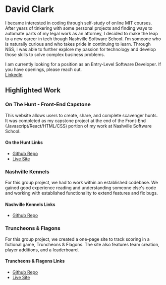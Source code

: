 # David Clark

I became interested in coding through self-study of online MIT courses. After years of tinkering with some personal projects and finding ways to automate parts of my legal work as an attorney, I decided to make the leap to a new career in tech though Nashville Software School. I’m someone who is naturally curious and who takes pride in continuing to learn. Through NSS, I was able to further explore my passion for technology and develop those skills to solve complex business problems.

I am currently looking for a position as an Entry-Level Software Developer. If you have openings, please reach out.  
[LinkedIn](https://www.linkedin.com/in/davidclark1043/)

## Highlighted Work

### On The Hunt - Front-End Capstone
This website allows users to create, share, and complete scavenger hunts. It was completed as my capstone project at the end of the Front-End (Javascript/React/HTML/CSS) portion of my work at Nashville Software School.  
#### On the Hunt Links  
- [Github Repo](https://github.com/david-clark-1043/on-the-hunt#readme)  
- [Live Site](https://on-the-hunt-yev5h.ondigitalocean.app)  

### Nashville Kennels
For this group project, we had to work within an established codebase. We gained good experience reading and understanding someone else's code and working with established functionality to extend features and fix bugs.
#### Nashville Kennels Links
- [Github Repo](https://github.com/david-clark-1043/react-kennels-the-dawg-pound)

### Truncheons & Flagons
For this group project, we created a one-page site to track scoring in a fictional game, Truncheons & Flagons. The site also features team creation, player additions, and a leaderboard.
#### Truncheons & Flagons Links
- [Github Repo](https://github.com/david-clark-1043/truncheons-and-flagons-group-project-treacherous-truncheons#readme)
- [Live Site](https://truncheons-and-flagons-q75dr.ondigitalocean.app/)
